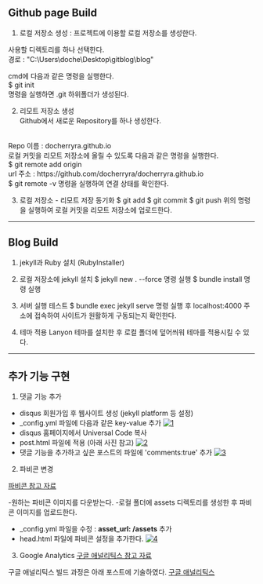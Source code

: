 ## Github page Build

1. 로컬 저장소 생성 : 프로젝트에 이용할 로컬 저장소를 생성한다.

  사용할 디렉토리를 하나 선택한다.
<br/>
  경로 : "C:\Users\doche\Desktop\gitblog\blog"

  cmd에 다음과 같은 명령을 실행한다.
<br/>
  $ git init
<br/>
  명령을 실행하면 .git 하위폴더가 생성된다.

2. 리모트 저장소 생성<br/>
  Github에서 새로운 Repository를 하나 생성한다.
<br/>
  Repo 이름 : docherryra.github.io
<br/>
  로컬 커밋을 리모트 저장소에 올릴 수 있도록 다음과 같은 명령을 실행한다.
<br/>
  $ git remote add origin <url>
<br/>
  url 주소 : https://github.com/docherryra/docherryra.github.io
<br/>
  $ git remote -v 명령을 실행하여 연결 상태를 확인한다.

3. 로컬 저장소 - 리모트 저장 동기화
$ git add
$ git commit
$ git push
위의 명령을 실행하여 로컬 커밋을 리모트 저장소에 업로드한다.

----------------------
## Blog Build

1. jekyll과 Ruby 설치 (RubyInstaller)

2. 로컬 저장소에 jekyll 설치
$ jekyll new . --force 명령 실행
$ bundle install 명령 실행

3. 서버 실행 테스트
$ bundle exec jekyll serve
명령 실행 후 localhost:4000 주소에 접속하여 사이트가 원활하게 구동되는지 확인한다.

4. 테마 적용
Lanyon 테마를 설치한 후 로컬 폴더에 덮어씌워 테마를 적용시킬 수 있다.

-------------------
## 추가 기능 구현

1. 댓글 기능 추가
 - disqus 회원가입 후 웹사이트 생성 (jekyll platform 등 설정)
 - _config.yml 파일에 다음과 같은 key-value 추가
[![1](https://user-images.githubusercontent.com/104899885/204676617-36225006-3d89-44cd-b6ed-521370909803.png)](https://docherryra.github.io/)
 - disqus 홈페이지에서 Universal Code 복사
 - post.html 파일에 적용 (아래 사진 참고)
[![2](https://user-images.githubusercontent.com/104899885/204676615-b0590928-afb3-41fb-9e95-4b261d270178.png)](https://docherryra.github.io/)
 - 댓글 기능을 추가하고 싶은 포스트의 파일에 'comments:true' 추가
[![3](https://user-images.githubusercontent.com/104899885/204676606-756d6cec-16c8-4a6a-9451-3ad99ab0aa5f.png)](https://docherryra.github.io/)

2. 파비콘 변경

[파비콘 참고 자료](https://min9nim.github.io/2018/03/add-favicon/)

-원하는 파비콘 이미지를 다운받는다.
-로컬 폴더에 assets 디렉토리를 생성한 후 파비콘 이미지를 업로드한다.
- _config.yml 파일을 수정 : **asset_url: /assets** 추가
- head.html 파일에 파비콘 설정을 추가한다.
[![4](https://user-images.githubusercontent.com/104899885/204677174-86db5971-9350-4f4c-89f1-0d3e3df2a17a.png)](https://docherryra.github.io/)

3. Google Analytics
[구글 애널리틱스 참고 자료](https://infiduk.github.io/2019/11/05/google-analytics.html)

구글 애널리틱스 빌드 과정은 아래 포스트에 기술하였다.
[구글 애널리틱스](https://docherryra.github.io/jekyll/update/2022/11/27/googleA.html)
